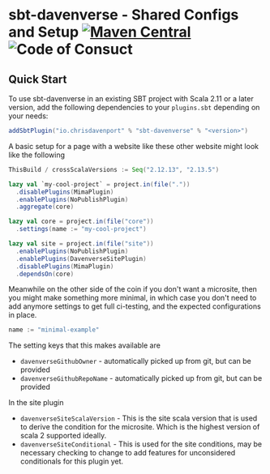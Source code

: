 # sbt-davenverse - Shared Configs and Setup [![Maven Central](https://maven-badges.herokuapp.com/maven-central/io.chrisdavenport/sbt-davenverse_2.12_1.0/badge.svg)](https://maven-badges.herokuapp.com/maven-central/io.chrisdavenport/sbt-davenverse_2.12_1.0) ![Code of Consuct](https://img.shields.io/badge/Code%20of%20Conduct-Scala-blue.svg)


## Quick Start

To use sbt-davenverse in an existing SBT project with Scala 2.11 or a later version, add the following dependencies to your
`plugins.sbt` depending on your needs:

```scala
addSbtPlugin("io.chrisdavenport" % "sbt-davenverse" % "<version>")
```

A basic setup for a page with a website like these other website might look like the following 


```sbt
ThisBuild / crossScalaVersions := Seq("2.12.13", "2.13.5")

lazy val `my-cool-project` = project.in(file("."))
  .disablePlugins(MimaPlugin)
  .enablePlugins(NoPublishPlugin)
  .aggregate(core)

lazy val core = project.in(file("core"))
  .settings(name := "my-cool-project")

lazy val site = project.in(file("site"))
  .enablePlugins(NoPublishPlugin)
  .enablePlugins(DavenverseSitePlugin)
  .disablePlugins(MimaPlugin)
  .dependsOn(core)
```

Meanwhile on the other side of the coin if you don't want a microsite, then you might make something more minimal, in which case you don't need to add anymore settings to get full ci-testing, and the expected configurations in place.


```sbt
name := "minimal-example"
```


The setting keys that this makes available are

- `davenverseGithubOwner` - automatically picked up from git, but can be provided
- `davenverseGithubRepoName` - automatically picked up from git, but can be provided

In the site plugin

- `davenverseSiteScalaVersion` - This is the site scala version that is used to derive the condition for the microsite. Which is the highest version of scala 2 supported ideally.
- `davenverseSiteConditional` - This is used for the site conditions, may be necessary checking to change to add features for unconsidered conditionals for this plugin yet.
